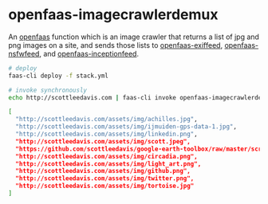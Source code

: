 # openfaas-imagecrawlerdemux

An [openfaas](https://www.openfaas.com/) function which is an image crawler that returns a list of jpg and png images on a site, and sends those lists to [openfaas-exiffeed](https://github.com/servernull/openfaas-exiffeed), [openfaas-nsfwfeed](https://github.com/servernull/openfaas-opennsfwfeed), and [openfaas-inceptionfeed](https://github.com/servernull/openfaas-inceptionfeed).

```bash
# deploy
faas-cli deploy -f stack.yml

# invoke synchronously
echo http://scottleedavis.com | faas-cli invoke openfaas-imagecrawlerdemux | jq

[
  "http://scottleedavis.com/assets/img/achilles.jpg",
  "http://scottleedavis.com/assets/img/ijmuiden-gps-data-1.jpg",
  "http://scottleedavis.com/assets/img/linkedin.png",
  "http://scottleedavis.com/assets/img/scott.jpeg",
  "https://github.com/scottleedavis/google-earth-toolbox/raw/master/screenshot.png",
  "http://scottleedavis.com/assets/img/circadia.png",
  "http://scottleedavis.com/assets/img/light_art.png",
  "http://scottleedavis.com/assets/img/github.png",
  "http://scottleedavis.com/assets/img/twitter.png",
  "http://scottleedavis.com/assets/img/tortoise.jpg"
]

```

